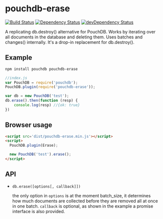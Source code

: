 pouchdb-erase
=============

[![Build Status](https://travis-ci.org/marten-de-vries/pouchdb-erase.svg?branch=master)](https://travis-ci.org/marten-de-vries/pouchdb-erase)
[![Dependency Status](https://david-dm.org/marten-de-vries/pouchdb-erase.svg)](https://david-dm.org/marten-de-vries/pouchdb-erase)
[![devDependency Status](https://david-dm.org/marten-de-vries/pouchdb-erase/dev-status.svg)](https://david-dm.org/marten-de-vries/pouchdb-erase#info=devDependencies)

A replicating db.destroy() alternative for PouchDB. Works by iterating
over all documents in the database and deleting them. Uses batches
and changes() internally. It's a drop-in replacement for db.destroy().

Example
-------

```bash
npm install pouchdb pouchdb-erase
```

```javascript
//index.js
var PouchDB = require('pouchdb');
PouchDB.plugin(require('pouchdb-erase'));

var db = new PouchDB('test');
db.erase().then(function (resp) {
	console.log(resp) //{ok: true}
})
```

Browser usage
-------------

```html
<script src='dist/pouchdb-erase.min.js'></script>
<script>
  PouchDB.plugin(Erase);

  new PouchDB('test').erase();
</script>
```

API
---

- ``db.erase([options[, callback]])``

  the only option in ``options`` is at the moment batch_size, it
  determines how much documents are collected before they are removed
  all at once in one batch. ``callback`` is optional, as shown in the
  example a promise interface is also provided.
